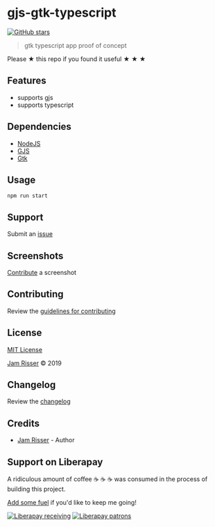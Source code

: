# gjs-gtk-typescript

[![GitHub stars](https://img.shields.io/github/stars/codejamninja/gjs-gtk-typescript.svg?style=social&label=Stars)](https://github.com/codejamninja/gjs-gtk-typescript)

> gtk typescript app proof of concept

Please ★ this repo if you found it useful ★ ★ ★

## Features

- supports gjs
- supports typescript

## Dependencies

- [NodeJS](https://nodejs.org)
- [GJS](https://wiki.gnome.org/Attic/Gjs)
- [Gtk](https://www.gtk.org)

## Usage

```
npm run start
```

## Support

Submit an [issue](https://github.com/codejamninja/gjs-gtk-typescript/issues/new)

## Screenshots

[Contribute](https://github.com/codejamninja/gjs-gtk-typescript/blob/master/CONTRIBUTING.md) a screenshot

## Contributing

Review the [guidelines for contributing](https://github.com/codejamninja/gjs-gtk-typescript/blob/master/CONTRIBUTING.md)

## License

[MIT License](https://github.com/codejamninja/gjs-gtk-typescript/blob/master/LICENSE)

[Jam Risser](https://codejam.ninja) © 2019

## Changelog

Review the [changelog](https://github.com/codejamninja/gjs-gtk-typescript/blob/master/CHANGELOG.md)

## Credits

- [Jam Risser](https://codejam.ninja) - Author

## Support on Liberapay

A ridiculous amount of coffee ☕ ☕ ☕ was consumed in the process of building this project.

[Add some fuel](https://liberapay.com/codejamninja/donate) if you'd like to keep me going!

[![Liberapay receiving](https://img.shields.io/liberapay/receives/codejamninja.svg?style=flat-square)](https://liberapay.com/codejamninja/donate)
[![Liberapay patrons](https://img.shields.io/liberapay/patrons/codejamninja.svg?style=flat-square)](https://liberapay.com/codejamninja/donate)
